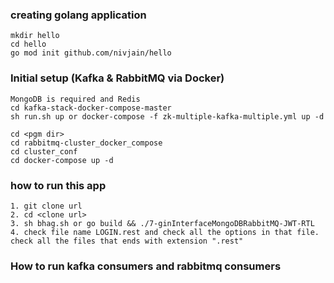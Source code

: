 ### creating golang application
```
mkdir hello
cd hello
go mod init github.com/nivjain/hello
```

### Initial setup (Kafka & RabbitMQ via Docker)
```
MongoDB is required and Redis
cd kafka-stack-docker-compose-master
sh run.sh up or docker-compose -f zk-multiple-kafka-multiple.yml up -d

cd <pgm dir>
cd rabbitmq-cluster_docker_compose
cd cluster_conf
cd docker-compose up -d
```

### how to run this app
```
1. git clone url
2. cd <clone url>
3. sh bhag.sh or go build && ./7-ginInterfaceMongoDBRabbitMQ-JWT-RTL
4. check file name LOGIN.rest and check all the options in that file. check all the files that ends with extension ".rest"
```

### How to run kafka consumers and rabbitmq consumers


